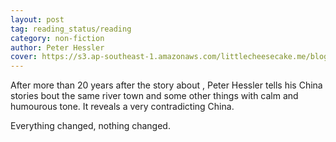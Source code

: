 ```yaml
---
layout: post
tag: reading_status/reading
category: non-fiction
author: Peter Hessler
cover: https://s3.ap-southeast-1.amazonaws.com/littlecheesecake.me/blog-post/books/other_rivers.jpg
---
```


After more than 20 years after the story about , Peter Hessler tells his China stories bout the same river town and some other things with calm and humourous tone. It reveals a very contradicting China.

Everything changed, nothing changed. 
